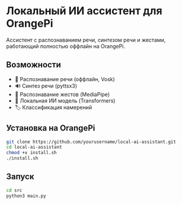 # Локальный ИИ ассистент для OrangePi 
 
Ассистент с распознаванием речи, синтезом речи и жестами, работающий полностью оффлайн на OrangePi. 
 
## Возможности 
- 🎤 Распознавание речи (оффлайн, Vosk) 
- 🔊 Синтез речи (pyttsx3) 
- 👋 Распознавание жестов (MediaPipe) 
- 🤖 Локальная ИИ модель (Transformers) 
- 🏷️ Классификация намерений 
 
## Установка на OrangePi 
 
```bash 
git clone https://github.com/yourusername/local-ai-assistant.git 
cd local-ai-assistant 
chmod +x install.sh 
./install.sh 
``` 
 
## Запуск 
 
```bash 
cd src 
python3 main.py 
``` 
